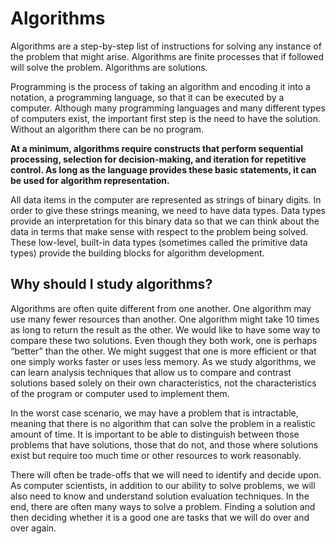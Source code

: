 # Algorithms

Algorithms are a step-by-step list of instructions for solving any instance of the problem that might arise. Algorithms are finite processes that if followed will solve the problem. Algorithms are solutions.

Programming is the process of taking an algorithm and encoding it into a notation, a programming language, so that it can be executed by a computer. Although many programming languages and many different types of computers exist, the important first step is the need to have the solution. Without an algorithm there can be no program.

**At a minimum, algorithms require constructs that perform sequential processing, selection for decision-making, and iteration for repetitive control. As long as the language provides these basic statements, it can be used for algorithm representation.**

All data items in the computer are represented as strings of binary digits. In order to give these strings meaning, we need to have data types. Data types provide an interpretation for this binary data so that we can think about the data in terms that make sense with respect to the problem being solved. These low-level, built-in data types (sometimes called the primitive data types) provide the building blocks for algorithm development.

## Why should I study algorithms?

Algorithms are often quite different from one another. One algorithm may use many fewer resources than another. One algorithm might take 10 times as long to return the result as the other. We would like to have some way to compare these two solutions. Even though they both work, one is perhaps “better” than the other. We might suggest that one is more efficient or that one simply works faster or uses less memory. As we study algorithms, we can learn analysis techniques that allow us to compare and contrast solutions based solely on their own characteristics, not the characteristics of the program or computer used to implement them.

In the worst case scenario, we may have a problem that is intractable, meaning that there is no algorithm that can solve the problem in a realistic amount of time. It is important to be able to distinguish between those problems that have solutions, those that do not, and those where solutions exist but require too much time or other resources to work reasonably.

There will often be trade-offs that we will need to identify and decide upon. As computer scientists, in addition to our ability to solve problems, we will also need to know and understand solution evaluation techniques. In the end, there are often many ways to solve a problem. Finding a solution and then deciding whether it is a good one are tasks that we will do over and over again.
